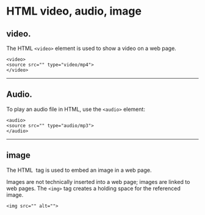 # HTML video, audio, image
## video.
The HTML ```<video>``` element is used to show a video on a web page.

```
<video>
<source src="" type="video/mp4">
</video>
```
<hr>

## Audio.
To play an audio file in HTML, use the ```<audio>``` element:
```
<audio>
<source src="" type="audio/mp3">
</audio>
```
<hr>

## image
The HTML <img> tag is used to embed an image in a web page.

Images are not technically inserted into a web page; images are linked to web pages. The ```<img>``` tag creates a holding space for the referenced image.
```
<img src="" alt="">
```